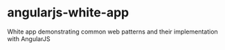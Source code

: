 # angularjs-white-app
White app demonstrating common web patterns and their implementation with AngularJS
